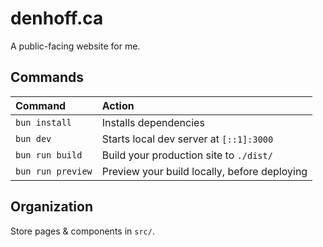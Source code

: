 # denhoff.ca

A public-facing website for me.

## Commands

| Command            | Action                                       |
| :----------------- | :------------------------------------------- |
| `bun install`             | Installs dependencies                        |
| `bun dev`     | Starts local dev server at `[::1]:3000`      |
| `bun run build`   | Build your production site to `./dist/`      |
| `bun run preview` | Preview your build locally, before deploying |

## Organization

Store pages & components in `src/`.
